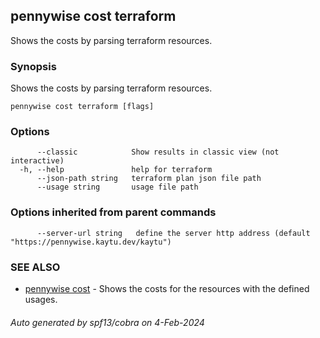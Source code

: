 ## pennywise cost terraform

Shows the costs by parsing terraform resources.

### Synopsis

Shows the costs by parsing terraform resources.

```
pennywise cost terraform [flags]
```

### Options

```
      --classic            Show results in classic view (not interactive)
  -h, --help               help for terraform
      --json-path string   terraform plan json file path
      --usage string       usage file path
```

### Options inherited from parent commands

```
      --server-url string   define the server http address (default "https://pennywise.kaytu.dev/kaytu")
```

### SEE ALSO

* [pennywise cost](pennywise_cost.md)	 - Shows the costs for the resources with the defined usages.

###### Auto generated by spf13/cobra on 4-Feb-2024
